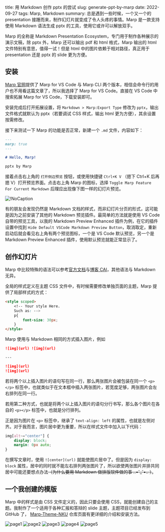 title: 用 Markdown 创作 pptx 的尝试
slug:  generate-ppt-by-marp
date: 2022-09-27
tags: Marp, Markdown
summary: 总是遇到一些时候，一个又一个的 presentation 接踵而来，制作幻灯片就变成了令人头疼的事情。Marp 是一款支持使用 Markdown 语法生成 pptx 的工具，使用它或许可以解放双手。

Marp 的全称是 Markdown Presentation Ecosystem，专门用于制作各种展示的演示文稿，除 pptx 外，Marp 还可以输出 pdf 和 html 格式，Marp 输出的 html 文件特别有意思，值得一试！但是 html 中的图片依赖于相对路径，真正用于 presentation 还是 pptx 的 slide 更为方便。

## 安装

[Marp 官网](https://marp.app/#get-started)提供了 Marp for VS Code 与 Marp CLI 两个版本，相信会命令行的用户也不用看这篇文章了，所以我选择了 Marp for VS Code。直接在 VS Code 中搜索拓展 Marp for VS Code，下载安装即可。

安装完成后打开拓展设置，将 `Markdown > Marp:Export Type` 修改为 `pptx`，输出文件格式就默认为 pptx（若要调试 CSS 样式，输出 html 更为方便），其余设置按需修改。

接下来测试一下 Marp 的功能是否正常，新建一个 `.md` 文件，内容如下：

```markdown
---
marp: true
---

# Hello, Marp!

pptx by Marp
```

接着点击右上角的 `打开侧边预览` 按钮，或使用快捷键 `Ctrl+K V` （摁下 Ctrl+K 后再摁 V）打开预览界面。点击右上角 Marp 的图标，选择 `Toggle Marp Feature For Current Markdown` 后理应出现像下图一样的幻灯片预览。

![!NoCaption](https://storage.live.com/items/4D18B16B8E0B1EDB!7652?authkey=ALYpzW-ZQ_VBXTU)

有的朋友会发现仍然是 Markdown 文档的样式，而非幻灯片分页的形式，这可能是因为之前安装了其他的 Markdown 预览插件。最简单的方法就是使用 VS Code 自带的预览工具，以我的 Markdown Preview Enhanced 插件为例，在它的插件设置中找到 `Hide Default VSCode Markdown Preview Button`，取消取定，重新启动后就会看见右上角有两个预览图标，一个是 VS Code 默认预览，另一个是 Markdown Preview Enhanced 插件，使用默认预览就能正常显示了。

## 创作幻灯片

Marp 中比较特殊的语法可以参考[官方文档](https://github.com/marp-team/marp-vscode)与[博客 CAI](https://caizhiyuan.gitee.io/categories/skills/20200730-marp.html)，其他语法与 Markdown 无异。

全局的样式定义在主题 CSS 文件中，有时候需要修改单独页面的主题，Marp 提供了局部样式的方式：

```html
<style scoped>
    <!-- Your style Here.
    Such as: -->
    p{
        font-size: 30px;
    }
</style>
```

Marp 使用与 Markdown 相同的方式插入图片，例如

```markdown
![img](url) ![img](url)

---

![img](url)
![img](url)
```

若将两个以上插入图片的语句写在同一行，那么两张图片会被包装在同一个 `<p></p>` 标签中，也就类似于在文本框中插入两张图片，若宽度足够，两张图片会左右排列在同一行。

若用第二种方式，也就是将两个以上插入图片的语句分行书写，那么各个图片在各自的 `<p></p>` 标签中，也就是分行排列。

正是因为图片在 `<p>` 标签中，继承了 `text-align: left` 的属性，也就是左侧对齐。对于我而言，图片居中更为重要，所以在样式文件中加入以下代码：

```css
img[alt~="center"] {
    display: block;
    margin: 0px auto;
}
```

在撰写文章时，使用 `![center](url)` 就能使图片居中了。但是因为 `display: block` 属性，居中的同时就不能左右排列两张图片了，所以欲使两张图片并排共同居中可能还要想点办法<del>（为什么要用 Markdown 做排版软件做的事 ..•˘_˘•.. ）</del>。


## 一个我创建的模版

Marp 中的样式是由 CSS 文件定义的，因此只要会使用 CSS，就能创建自己的主题。我制作了一个适用于各种汇报和答辩的 slide 主题，主题项目已经发布到 GitHub 了， [<i class="fa fa-github fa-lg"></i> Marp-Theme-NKU](https://github.com/Tseing/Marp-Theme-NKU) 仓库页面有更详细的介绍和安装方法。

![page1](https://storage.live.com/items/4D18B16B8E0B1EDB!7687?authkey=ALYpzW-ZQ_VBXTU)
![page2](https://storage.live.com/items/4D18B16B8E0B1EDB!7688?authkey=ALYpzW-ZQ_VBXTU)
![page3](https://storage.live.com/items/4D18B16B8E0B1EDB!7689?authkey=ALYpzW-ZQ_VBXTU)
![page4](https://storage.live.com/items/4D18B16B8E0B1EDB!7690?authkey=ALYpzW-ZQ_VBXTU)
![page5](https://storage.live.com/items/4D18B16B8E0B1EDB!7691?authkey=ALYpzW-ZQ_VBXTU)